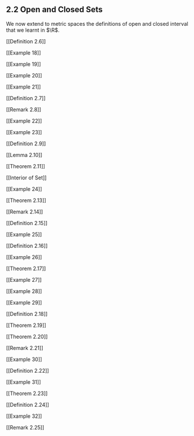 ## 2.2 Open and Closed Sets

We now extend to metric spaces the definitions of open and closed interval that we learnt in $\R$.

[[Definition 2.6]]

[[Example 18]]

[[Example 19]]

[[Example 20]]

[[Example 21]]

[[Definition 2.7]]

[[Remark 2.8]]

[[Example 22]]

[[Example 23]]

[[Definition 2.9]]

[[Lemma 2.10]]

[[Theorem 2.11]]

[[Interior of Set]]

[[Example 24]]

[[Theorem 2.13]]

[[Remark 2.14]]

[[Definition 2.15]]

[[Example 25]]

[[Definition 2.16]]

[[Example 26]]

[[Theorem 2.17]]

[[Example 27]]

[[Example 28]]

[[Example 29]]

[[Definition 2.18]]

[[Theorem 2.19]]

[[Theorem 2.20]]

[[Remark 2.21]]

[[Example 30]]

[[Definition 2.22]]

[[Example 31]]

[[Theorem 2.23]]

[[Definition 2.24]]

[[Example 32]]

[[Remark 2.25]]
